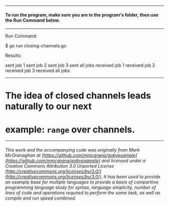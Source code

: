 
___
#### To run the program, make sure you are in the program's folder, then use the Run Command below.
___
Run Command:

$ go run closing-channels.go


Results:

sent job 1
sent job 2
sent job 3
sent all jobs
received job 1
received job 2
received job 3
received all jobs

___
# The idea of closed channels leads naturally to our next
# example: `range` over channels.

___

###### This work and the accompanying code was originally from Mark McGranaghan at [https://github.com/mmcgrana/gobyexample](https://github.com/mmcgrana/gobyexample) and licensed under a Creative Commons Attribution 3.0 Unported License [http://creativecommons.org/licenses/by/3.0/](http://creativecommons.org/licenses/by/3.0/). It has been used to provide an example base for multiple languages to provide a basis of comparitive programming language study for syntax, language simplicity, number of lines of code and operations required to perform the same task, as well as compile and run speed combined.